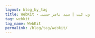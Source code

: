```yaml
---
layout: blog_by_tag
title: WebKit - وب کیت | سید ناصر حسنی
tag: webkit
tag_name: WebKit
permalink: /blog/tag/webkit/
---
```

